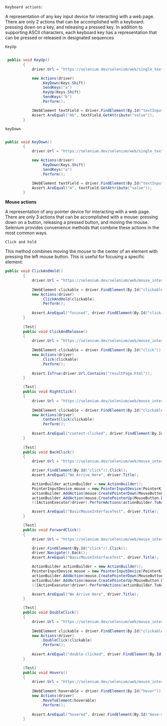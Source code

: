 `Keyboard actions:`

A representation of any key input device for interacting with a web page.
There are only 2 actions that can be accomplished with a keyboard: pressing down on a key, and releasing a pressed key. In addition to supporting ASCII characters, each keyboard key has a representation that can be pressed or released in designated sequences

`KeyUp`

```csharp

 public void KeyUp()
        {
            driver.Url = "https://selenium.dev/selenium/web/single_text_input.html";

            new Actions(driver)
                .KeyDown(Keys.Shift)
                .SendKeys("a")
                .KeyUp(Keys.Shift)
                .SendKeys("b")
                .Perform();

            IWebElement textField = driver.FindElement(By.Id("textInput"));
            Assert.AreEqual("Ab", textField.GetAttribute("value"));
        }

```

`keyDown`

```csharp

public void KeyDown()
        {
            driver.Url = "https://selenium.dev/selenium/web/single_text_input.html";

            new Actions(driver)
                .KeyDown(Keys.Shift)
                .SendKeys("a")
                .Perform();

            IWebElement textField = driver.FindElement(By.Id("textInput"));
            Assert.AreEqual("A", textField.GetAttribute("value"));
        }
```
**Mouse actions**

A representation of any pointer device for interacting with a web page.
There are only 3 actions that can be accomplished with a mouse: pressing down on a button, releasing a pressed button, and moving the mouse. Selenium provides convenience methods that combine these actions in the most common ways.

`Click and hold`

This method combines moving the mouse to the center of an element with pressing the left mouse button. This is useful for focusing a specific element:

```csharp
public void ClickAndHold()
        {
            driver.Url = "https://selenium.dev/selenium/web/mouse_interaction.html";
            
            IWebElement clickable = driver.FindElement(By.Id("clickable"));
            new Actions(driver)
                .ClickAndHold(clickable)
                .Perform();
            
            Assert.AreEqual("focused", driver.FindElement(By.Id("click-status")).Text);
        }
        
        [Test]
        public void ClickAndRelease()
        {
            driver.Url = "https://selenium.dev/selenium/web/mouse_interaction.html";
            
            IWebElement clickable = driver.FindElement(By.Id("click"));
            new Actions(driver)
                .Click(clickable)
                .Perform();
            
            Assert.IsTrue(driver.Url.Contains("resultPage.html"));
        }

        [Test]
        public void RightClick()
        {
            driver.Url = "https://selenium.dev/selenium/web/mouse_interaction.html";
            
            IWebElement clickable = driver.FindElement(By.Id("clickable"));
            new Actions(driver)
                .ContextClick(clickable)
                .Perform();
            
            Assert.AreEqual("context-clicked", driver.FindElement(By.Id("click-status")).Text);
        }
        
        [Test]
        public void BackClick()
        {
            driver.Url = "https://selenium.dev/selenium/web/mouse_interaction.html";

            driver.FindElement(By.Id("click")).Click();
            Assert.AreEqual("We Arrive Here", driver.Title);

            ActionBuilder actionBuilder = new ActionBuilder();
            PointerInputDevice mouse = new PointerInputDevice(PointerKind.Mouse, "default mouse");
            actionBuilder.AddAction(mouse.CreatePointerDown(MouseButton.Back));
            actionBuilder.AddAction(mouse.CreatePointerUp(MouseButton.Back));
            ((IActionExecutor)driver).PerformActions(actionBuilder.ToActionSequenceList());

            Assert.AreEqual("BasicMouseInterfaceTest", driver.Title);
        }

        [Test]
        public void ForwardClick()
        {
            driver.Url = "https://selenium.dev/selenium/web/mouse_interaction.html";

            driver.FindElement(By.Id("click")).Click();
            driver.Navigate().Back();
            Assert.AreEqual("BasicMouseInterfaceTest", driver.Title);

            ActionBuilder actionBuilder = new ActionBuilder();
            PointerInputDevice mouse = new PointerInputDevice(PointerKind.Mouse, "default mouse");
            actionBuilder.AddAction(mouse.CreatePointerDown(MouseButton.Forward));
            actionBuilder.AddAction(mouse.CreatePointerUp(MouseButton.Forward));
            ((IActionExecutor)driver).PerformActions(actionBuilder.ToActionSequenceList());

            Assert.AreEqual("We Arrive Here", driver.Title);
        }

        [Test]
        public void DoubleClick()
        {
            driver.Url = "https://selenium.dev/selenium/web/mouse_interaction.html";
            
            IWebElement clickable = driver.FindElement(By.Id("clickable"));
            new Actions(driver)
                .DoubleClick(clickable)
                .Perform();
            
            Assert.AreEqual("double-clicked", driver.FindElement(By.Id("click-status")).Text);
        }

        [Test]
        public void Hovers()
        {
            driver.Url = "https://selenium.dev/selenium/web/mouse_interaction.html";
            
            IWebElement hoverable = driver.FindElement(By.Id("hover"));
            new Actions(driver)
                .MoveToElement(hoverable)
                .Perform();
            
            Assert.AreEqual("hovered", driver.FindElement(By.Id("move-status")).Text);
        }
```
